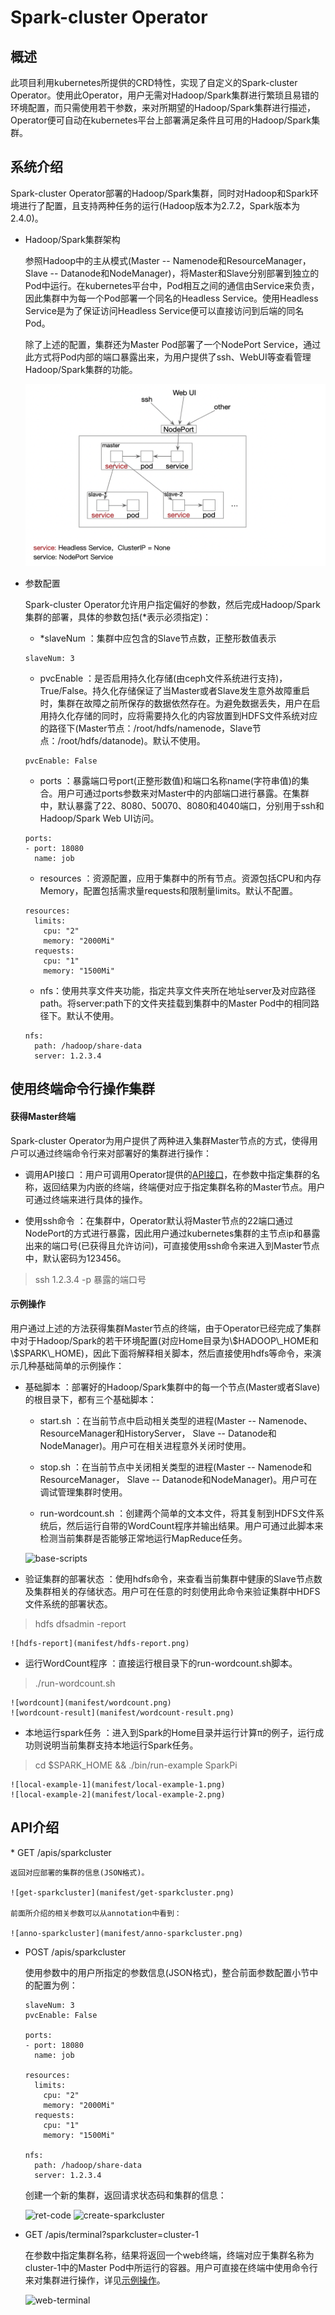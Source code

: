 # Spark-cluster Operator


## 概述
此项目利用kubernetes所提供的CRD特性，实现了自定义的Spark-cluster Operator。使用此Operator，用户无需对Hadoop/Spark集群进行繁琐且易错的环境配置，而只需使用若干参数，来对所期望的Hadoop/Spark集群进行描述，Operator便可自动在kubernetes平台上部署满足条件且可用的Hadoop/Spark集群。
	
## 系统介绍
Spark-cluster Operator部署的Hadoop/Spark集群，同时对Hadoop和Spark环境进行了配置，且支持两种任务的运行(Hadoop版本为2.7.2，Spark版本为2.4.0)。

* Hadoop/Spark集群架构
	
	参照Hadoop中的主从模式(Master -- Namenode和ResourceManager， Slave -- Datanode和NodeManager)，将Master和Slave分别部署到独立的Pod中运行。在kubernetes平台中，Pod相互之间的通信由Service来负责，因此集群中为每一个Pod部署一个同名的Headless Service。使用Headless Service是为了保证访问Headless Service便可以直接访问到后端的同名Pod。
	
	除了上述的配置，集群还为Master Pod部署了一个NodePort Service，通过此方式将Pod内部的端口暴露出来，为用户提供了ssh、WebUI等查看管理Hadoop/Spark集群的功能。
	
	![architecture](manifest/architecture.png)

* 参数配置

	Spark-cluster Operator允许用户指定偏好的参数，然后完成Hadoop/Spark集群的部署，具体的参数包括(*表示必须指定)：
	- *slaveNum ：集群中应包含的Slave节点数，正整形数值表示
	
	```
	slaveNum: 3
	```
	
	- pvcEnable ：是否启用持久化存储(由ceph文件系统进行支持)，True/False。持久化存储保证了当Master或者Slave发生意外故障重启时，集群在故障之前所保存的数据依然存在。为避免数据丢失，用户在启用持久化存储的同时，应将需要持久化的内容放置到HDFS文件系统对应的路径下(Master节点：/root/hdfs/namenode，Slave节点：/root/hdfs/datanode)。默认不使用。
	
	```
	pvcEnable: False
	```
	
	- ports ：暴露端口号port(正整形数值)和端口名称name(字符串值)的集合。用户可通过ports参数来对Master中的内部端口进行暴露。在集群中，默认暴露了22、8080、50070、8080和4040端口，分别用于ssh和Hadoop/Spark Web UI访问。
	
	```
	ports:
	- port: 18080
	  name: job
  ```
	
	- resources ：资源配置，应用于集群中的所有节点。资源包括CPU和内存Memory，配置包括需求量requests和限制量limits。默认不配置。

	```
	resources:
	  limits:
	    cpu: "2"
	    memory: "2000Mi"
  	  requests:
  	    cpu: "1"
  	    memory: "1500Mi"
    ```
	
	- nfs：使用共享文件夹功能，指定共享文件夹所在地址server及对应路径path。将server:path下的文件夹挂载到集群中的Master Pod中的相同路径下。默认不使用。
	
	```
	nfs:
	  path: /hadoop/share-data
	  server: 1.2.3.4
	```
	
## 使用终端命令行操作集群

#### 获得Master终端
Spark-cluster Operator为用户提供了两种进入集群Master节点的方式，使得用户可以通过终端命令行来对部署好的集群进行操作：

* 调用API接口 ：用户可调用Operator提供的[API接口](#1)，在参数中指定集群的名称，返回结果为内嵌的终端，终端便对应于指定集群名称的Master节点。用户可通过终端来进行具体的操作。

* 使用ssh命令 ：在集群中，Operator默认将Master节点的22端口通过NodePort的方式进行暴露，因此用户通过kubernetes集群的主节点ip和暴露出来的端口号(已获得且允许访问)，可直接使用ssh命令来进入到Master节点中，默认密码为123456。
> ssh 1.2.3.4 -p 暴露的端口号

<h4 id="2">示例操作</h4>
用户通过上述的方法获得集群Master节点的终端，由于Operator已经完成了集群中对于Hadoop/Spark的若干环境配置(对应Home目录为\$HADOOP\_HOME和\$SPARK\_HOME)，因此下面将解释相关脚本，然后直接使用hdfs等命令，来演示几种基础简单的示例操作：

* 基础脚本 ：部署好的Hadoop/Spark集群中的每一个节点(Master或者Slave)的根目录下，都有三个基础脚本：

	- start.sh ：在当前节点中启动相关类型的进程(Master -- Namenode、ResourceManager和HistoryServer， Slave -- Datanode和NodeManager)。用户可在相关进程意外关闭时使用。

	- stop.sh ：在当前节点中关闭相关类型的进程(Master -- Namenode和ResourceManager， Slave -- Datanode和NodeManager)。用户可在调试管理集群时使用。

	- run-wordcount.sh ：创建两个简单的文本文件，将其复制到HDFS文件系统后，然后运行自带的WordCount程序并输出结果。用户可通过此脚本来检测当前集群是否能够正常地运行MapReduce任务。

	![base-scripts](manifest/base-scripts.png)

* 验证集群的部署状态 ：使用hdfs命令，来查看当前集群中健康的Slave节点数及集群相关的存储状态。用户可在任意的时刻使用此命令来验证集群中HDFS文件系统的部署状态。
> hdfs dfsadmin -report

	![hdfs-report](manifest/hdfs-report.png)

* 运行WordCount程序 ：直接运行根目录下的run-wordcount.sh脚本。
> ./run-wordcount.sh

	![wordcount](manifest/wordcount.png)
	![wordcount-result](manifest/wordcount-result.png)

* 本地运行spark任务 ：进入到Spark的Home目录并运行计算π的例子，运行成功则说明当前集群支持本地运行Spark任务。
> cd $SPARK_HOME && ./bin/run-example SparkPi

	![local-example-1](manifest/local-example-1.png)
	![local-example-2](manifest/local-example-2.png) 

<h2 id="1">API介绍</h2>
* GET 	/apis/sparkcluster
	
	返回对应部署的集群的信息(JSON格式)。
	
	![get-sparkcluster](manifest/get-sparkcluster.png)
	
	前面所介绍的相关参数可以从annotation中看到：
	
	![anno-sparkcluster](manifest/anno-sparkcluster.png)

* POST /apis/sparkcluster

	使用参数中的用户所指定的参数信息(JSON格式)，整合前面参数配置小节中的配置为例：
	
	```
	slaveNum: 3
	pvcEnable: False
	
	ports:
    - port: 18080
      name: job
      
    resources:
      limits:
        cpu: "2"
        memory: "2000Mi"
      requests:
        cpu: "1"
        memory: "1500Mi"
    
    nfs:
      path: /hadoop/share-data
      server: 1.2.3.4
	```
	
	创建一个新的集群，返回请求状态码和集群的信息：
	
	![ret-code](manifest/ret-code.png)
	![create-sparkcluster](manifest/create-sparkcluster.png)
	

* GET /apis/terminal?sparkcluster=cluster-1

	在参数中指定集群名称，结果将返回一个web终端，终端对应于集群名称为cluster-1中的Master Pod中所运行的容器。用户可直接在终端中使用命令行来对集群进行操作，详见[示例操作](#2)。
	
	![web-terminal](manifest/web-terminal.png)


